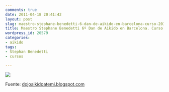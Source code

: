 ```yaml
---
comments: true
date: 2011-04-18 20:41:42
layout: post
slug: maestro-stephane-benedetti-6-dan-de-aikido-en-barcelona-curso-2011
title: Maestro Stephane Benedetti 6º Dan de Aikido en Barcelona. Curso 2011.
wordpress_id: 20579
categories:
- aikido
tags:
- Stephan Benedetti
- cursos

---
```


[![](http://4.bp.blogspot.com/-SwdWxEpeA8k/TavtZS0VRVI/AAAAAAAAA1g/D2_7hdBiNDI/s400/benedettibcnabril2011.JPG)](http://4.bp.blogspot.com/-SwdWxEpeA8k/TavtZS0VRVI/AAAAAAAAA1g/D2_7hdBiNDI/s1600/benedettibcnabril2011.JPG)

Fuente: [dojoaikidoatemi.blogspot.com](https://dojoaikidoatemi.blogspot.com)
				 

 
